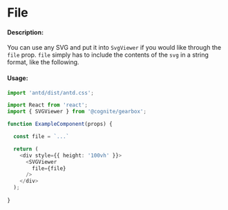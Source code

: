 # File

<!-- STORY -->

#### Description:

You can use any SVG and put it into `SvgViewer` if you would like through the `file` prop. `file` simply has to include the contents of the `svg` in a string format, like the following.
#### Usage:

```typescript jsx
import 'antd/dist/antd.css';

import React from 'react';
import { SVGViewer } from '@cognite/gearbox';

function ExampleComponent(props) {

  const file = `...`

  return (
    <div style={{ height: '100vh' }}>
      <SVGViewer
        file={file}
      />
    </div>
  );
  
}
```

